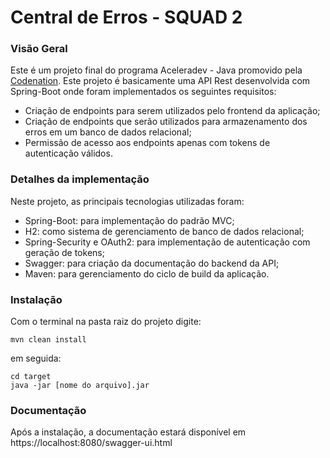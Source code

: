 # Central de Erros - SQUAD 2

### Visão Geral

Este é um projeto final do programa Aceleradev - Java promovido pela [Codenation](https://www.codenation.dev/). Este projeto é basicamente uma API Rest desenvolvida com Spring-Boot onde foram implementados os seguintes requisitos:

* Criação de endpoints para serem utilizados pelo frontend da aplicação;
* Criação de endpoints que serão utilizados para armazenamento dos erros em um banco de dados relacional;
* Permissão de acesso aos endpoints apenas com tokens de autenticação válidos.

### Detalhes da implementação
Neste projeto, as principais tecnologias utilizadas foram:
* Spring-Boot: para implementação do padrão MVC;
* H2: como sistema de gerenciamento de banco de dados relacional;
* Spring-Security e OAuth2: para implementação de autenticação com geração de tokens;
* Swagger: para criação da documentação do backend da API;
* Maven: para gerenciamento do ciclo de build da aplicação.


### Instalação
Com o terminal na pasta raiz do projeto digite:
```
mvn clean install 
```
em seguida:
```
cd target
java -jar [nome do arquivo].jar
```


### Documentação

Após a instalação, a documentação estará disponível em https://localhost:8080/swagger-ui.html
